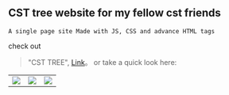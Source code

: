 ## CST tree website for my fellow cst friends

    A single page site Made with JS, CSS and advance HTML tags

check out
> "CST TREE", [Link](https://nayemhasan.github.io/csttree.guthub.io/)。
or take a quick look here:
<table>
  <tr> 
    <td><img src="https://github.com/Nayemhasan/csttree.guthub.io/blob/main/pics/home.png"></td>
    <td><img src="https://github.com/Nayemhasan/csttree.guthub.io/blob/main/pics/resources.png"></td>
    <td><img src="https://github.com/Nayemhasan/csttree.guthub.io/blob/main/pics/support.png"></td>
  </tr>
</table>

